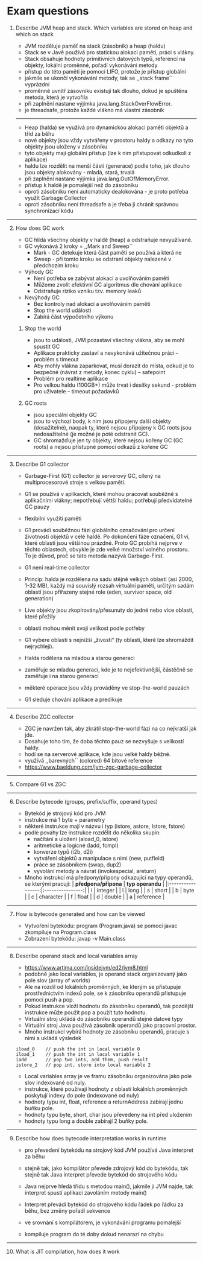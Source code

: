 # Exam questions

1. Describe JVM heap and stack. Which variables are stored on heap and which on stack

    - JVM rozděluje paměť na stack (zásobník) a heap (haldu)
    - Stack se v Javě používá pro statickou alokaci paměti, práci s vlákny.
    - Stack obsahuje hodnoty primitivních datových typů, referencí na objekty, lokální proměnné, pořadí vykonávání metody
    - přístup do této paměti je pomocí LIFO, protože je přístup globální
    - jakmile se ukončí vykonávání metody, tak se ,,stack frame´´ vyprázdní
    - proměnné uvnitř zásovníku existují tak dlouho, dokud je spuštěna metoda, která je vytvořila
    - při zaplnění nastane výjimka java.lang.StackOverFlowError.
    - je threadsafe, protože každé vlákno má vlastní zásobník

    ---

    - Heap (halda) se využívá pro dynamickou alokaci paměti objektů a tříd za běhu
    - nové objekty jsou vždy vytvářeny v prostoru haldy a odkazy na tyto objekty jsou uloženy v zásobníku
    - tyto objekty mají globální přístup (lze k nim přistupovat odkudkoli z aplikace)
    - haldu lze rozdělit na menší části (generace) podle toho, jak dlouho jsou objekty alokovány - mladá, stará, trvalá
    - při zaplnění nastane výjimka java.lang.OutOfMemoryError.
    - přístup k haldě je pomalejší než do zásobníku
    - oproti zásobníku není automaticky dealokována - je proto potřeba využít Garbage Collector
    - oproti zásobníku není threadsafe a je třeba ji chránit správnou synchronizací kódu


---

2. How does GC work

    - GC hlídá všechny objekty v haldě (heap) a odstraňuje nevyužívané.
    - GC vykonává 2 kroky = ,,Mark and Sweep´´
        - Mark - GC detekuje která část paměti se používá a která ne
        - Sweep - při tomto kroku se odstraní objekty nalezené v předchozím kroku
    - Výhody GC
        - Není potřeba se zabývat alokací a uvolňováním paměti
        - Můžeme zvolit efektivní GC algoritmus dle chování aplikace
        - Odstraňuje riziko vzniku tzv. memory leaků
    - Nevýhody GC
        - Bez kontroly nad alokací a uvolňováním paměti
        - Stop the world události
        - Zabírá část výpočetního výkonu

    1. Stop the world
        - jsou to události, JVM pozastaví všechny vlákna, aby se mohl spustit GC
        - Aplikace prakticky zastaví a nevykonává užitečnou práci – problém s timeout
        - Aby mohly vlákna zaparkovat, musí dorazit do místa, odkud je to bezpečné (návrat z metody, konec cyklu) – safepoint
        - Problém pro realtime aplikace
        - Pro velkou haldu (100GB+) může trvat i desítky sekund - problém pro uživatele – timeout požadavků  
  
    2. GC roots
        - jsou speciální objekty GC
        - jsou to výchozí body, k nim jsou připojeny další objekty (dosažitelné), naopak ty, které nejsou připojeny k GC roots jsou nedosažitelné (je možné je poté odstranit GC).
        - GC shromažďuje jen ty objekty, které nejsou kořeny GC (GC roots) a nejsou přístupné pomocí odkazů z kořene GC

---

3. Describe G1 collector

    - Garbage-First (G1) collector je serverový GC, cílený na multiprocesorové stroje s velkou pamětí.
    - G1 se používá v aplikacích, které mohou pracovat souběžně s aplikačními vlákny; nepotřebují věttší haldu; potřebují předvídatelné GC pauzy
    - flexibilní využití paměti
    - G1 provádí souběžnou fázi globálního označování pro určení životnosti objektů v celé haldě. Po dokončení fáze označení, G1 ví, které oblasti jsou většinou prázdné. Proto GC probíhá nejprve v těchto oblastech, obvykle je zde velké množství volného prostoru. To je důvod, proč se tato metoda nazývá Garbage-First. 
    - G1 není real-time collector
    - Princip: halda je rozdělena na sadu stějně velkých oblastí (asi 2000, 1-32 MB), každý má souvislý rozsah virtuální paměti, určitým sadám oblastí jsou přiřazeny stejné role (eden, survivor space, old generation)
    - Live objekty jsou zkopírovány/přesunuty do jedné nebo více oblastí, které přežily
    - oblasti mohou měnit svoji velikost podle potřeby
    - G1 vybere oblasti s nejnižší „živostí“ (ty oblasti, které lze shromáždit nejrychleji).

    - Halda rodělena na mladou a starou generaci
    - zaměřuje se mladou generaci, kde je to nejefektivnější, částěčně se zaměřuje i na starou generaci
    - měkteré operace jsou vždy prováděny ve stop-the-world pauzách
    - G1 sleduje chování aplikace a predikuje 

---

4. Describe ZGC collector

    - ZGC je navržen tak, aby zkrátil stop-the-world fázi na co nejkratší jak jde.
    - Dosahuje toho tím, že doba těchto pauz se nezvyšuje s velikostí haldy.
    - hodí se na serverové aplikace, kde jsou velké haldy běžné.
    - využívá ,,barevných´´ (colored) 64 bitové reference
    - https://www.baeldung.com/jvm-zgc-garbage-collector

---

5. Compare G1 vs ZGC

---

6. Describe bytecode (groups, prefix/suffix, operand types)

    - Bytekód je strojový kód pro JVM
    - instrukce má 1 byte + parametry
    - některé instrukce mají v názvu i typ (istore, astore, Istore, fstore)
    - podle povahy lze instrukce rozdělit do několika skupin:
        - načítání a uložení (aload_0, istore)
        - aritmetické a logicné (ladd, fcmpl)
        - konverze typů (i2b, d2i)
        - vytváření objektů a manipulace s nimi (new, putfield)
        - práce se zásobníkem (swap, dup2)
        - vyvolání metody a návrat (invokespecial, areturn)
    - Mnoho instrukcí má předpony/přípony odkazující na typy operandů, se kterými pracují:
        | **předpona/přípona** | **typ operandu** |
        |:-----------------:|:----------------:|
        | i                 | integer          |
        | l                 | long             |
        | s                 | short            |
        | b                 | byte             |
        | c                 | character        |
        | f                 | float            |
        | d                 | double           |
        | a                 | reference        |

---

7. How is bytecode generated and how can be viewed

    - Vytvoření bytekódu: program (Program.java) se pomocí javac zkompiluje na Program.class
    - Zobrazení bytekódu: javap -v Main.class

---

8. Describe operand stack and local variables array

    - https://www.artima.com/insidejvm/ed2/jvm8.html
    - podobně jako local variables, je operand stack organizovaný jako pole slov (array of worlds)
    - Ale na rozdíl od lokálních proměnných, ke kterým se přistupuje prostřednictvím indexů pole, se k zásobníku operandů přistupuje pomocí push a pop.
    - Pokud instrukce vloží hodnotu do zásobníku operandů, tak pozdější instrukce může použít pop a použít tuto hodnotu.
    - Virtuální stroj ukládá do zásobníku operandů stejné datové typy
    - Virtuální stroj Java používá zásobník operandů jako pracovní prostor. 
    - Mnoho instrukcí vybírá hodnoty ze zásobníku operandů, pracuje s nimi a ukládá výsledek

    ```
    iload_0    // push the int in local variable 0
    iload_1    // push the int in local variable 1
    iadd       // pop two ints, add them, push result
    istore_2   // pop int, store into local variable 2
    ```
    
    - Local variables array je ve framu zásobníku organizována jako pole slov indexované od nuly.
    - instrukce, které používají hodnoty z oblasti lokálních proměnných poskytují indexy do pole (indexované od nuly)
    - hodnoty typu int, float, reference a returnAddress zabírají jednu buňku pole.
    - hodnoty typu byte, short, char jsou převedeny na int před uložením
    - hodnoty typu long a double zabírají 2 buňky pole.
    

---

9. Describe how does bytecode interpretation works in runtime

    - pro převedení bytekódu na strojový kód JVM používá Java interpret za běhu
    - stejně tak, jako kompilátor převede zdrojový kód do bytekódu, tak stejně tak Java interpret převede bytekód do strojového kódu
    - Java nejprve hledá třídu s metodou main(), jakmile ji JVM najde, tak interpret spustí aplikaci zavoláním metody main()

    - Interpret převádí bytekód do strojového kódu řádek po řádku za běhu, bez změny pořadí sekvence
    - ve srovnání s kompilátorem, je vykonávání programu pomalejší
    - kompiluje program do té doby dokud nenarazí na chybu

---

10. What is JIT compilation, how does it work

